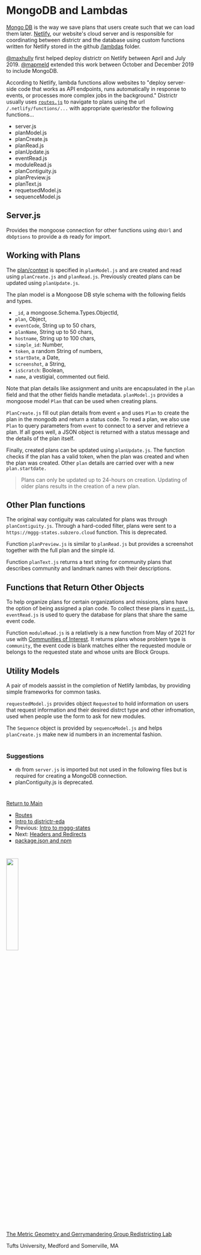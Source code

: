 # MongoDB and Lambdas

[Mongo DB] is the way we save plans that users create such that we can
load them later. [Netlify], our website's cloud server and is
responsible for coordinating between districtr and the database using
custom functions written for Netlify stored in the github [/lambdas]
folder.

[@maxhully] first helped deploy districtr on Netlify between April
and July 2019. [@mapmeld] extended this work between October and
December 2019 to include MongoDB.

According to Netlify, lambda functions allow websites to
"deploy server-side code that works as API endpoints, runs automatically
in response to events, or processes more complex jobs in the
background." Districtr usually uses [`routes.js`] to navigate to plans
using the url `/.netlify/functions/...` with appropriate queriesbfor the
following functions...

- server.js
- planModel.js
- planCreate.js
- planRead.js
- planUpdate.js
- eventRead.js
- moduleRead.js
- planContiguity.js
- planPreview.js
- planText.js
- requetsedModel.js
- sequenceModel.js

## Server.js

Provides the mongoose connection for other functions using `dbUrl` and
`dbOptions` to provide a `db` ready for import.

## Working with Plans

The [plan/context] is specified in `planModel.js` and are created and
read using `planCreate.js` and `planRead.js`. Previously created plans
can be updated using `planUpdate.js`.

The plan model is a Mongoose DB style schema with the following
fields and types. 

- `_id`, a mongoose.Schema.Types.ObjectId,
- `plan`, Object,
- `eventCode`, String up to 50 chars,
- `planName`, String up to 50 chars,
- `hostname`, String up to 100 chars,
- `simple_id`: Number,
- `token`, a random String of numbers,
- `startDate`, a Date,
- `screenshot`, a String,
- `isScratch`: Boolean,
- `name`, a vestigial, commented out field. 

Note that plan details like assignment and units are encapsulated in
the `plan` field and that the other fields handle metadata.
`planModel.js` provides a mongoose model `Plan` that can be used when
creating plans.

`PlanCreate.js` fill out plan details from event `e` and uses `Plan` 
to create the plan in the mongodb and return a status code. To read a
plan, we also use `Plan` to query parameters from `event` to connect to
a server and retrieve a plan. If all goes well, a JSON object is
returned with a status message and the details of the plan itself. 

Finally, created plans can be updated using `planUpdate.js`. The
function checks if the plan has a valid token, when the plan was created
and when the plan was created. Other `plan` details are carried over
with a new `plan.startdate.`

> Plans can only be updated up to 24-hours on creation. Updating of
older plans results in the creation of a new plan.

## Other Plan functions

The original way contiguity was calculated for plans was through
`planContiguity.js`. Through a hard-coded filter, plans were sent to a
`https://mggg-states.subzero.cloud` function. This is deprecated.

Function `planPreview.js` is similar to `planRead.js` but provides a
screenshot together with the full plan and the simple id. 

Function `planText.js` returns a text string for community plans that
describes community and landmark names with their descriptions. 

## Functions that Return Other Objects

To help organize plans for certain organizations and missions, plans
have the option of being assigned a plan code. To collect these plans in
[`event.js`], `eventRead.js` is used to query the database for plans that
share the same event code.

Function `moduleRead.js` is a relatively is a new function from May of
2021 for use with [Communities of Interest]. It returns plans whose
problem type is `community`, the event code is blank matches either the
requested module or belongs to the requested state and whose units are
Block Groups. 

## Utility Models

A pair of models aassist in the completion of Netlify lambdas, by
providing simple frameworks for common tasks. 

`requestedModel.js` provides object `Requested` to hold information on
users that request information and their desired distrct type and other
infromation, used when people use the form to ask for new modules. 

The `Sequence` object is provided by `sequenceModel.js` and helps
`planCreate.js` make new id numbers in an incremental fashion.

# #

### Suggestions

- `db` from `server.js` is imported but not used in the following files
but is required for creating a MongoDB connection.
- planContiguity.js is deprecated. 

# #

[Return to Main](../README.md)
- [Routes](../09deployment/routes.md)
- [Intro to districtr-eda](../09deployment/districtreda.md)
- Previous: [Intro to mggg-states](../09deployment/mggg-states.md)
- Next: [Headers and Redirects](../09deployment/headersredirects.md)
- [package.json and npm](../09deployment/package.md)

[@maxhully]: http://github.com/maxhully
[@mapmeld]: http://github.com/mapmeld

[`routes.js`]: ../09deployment/routes.md

[plan/context]: ../01contextplan/plancontext.md
[Communities of Interest]: ../05landmarks/coi.md
[`event.js`]: ../08events/event.md

[/lambdas]: ../../lambdas
[Netlify]: https://www.netlify.com/
[Mongo DB]: https://www.mongodb.com/

# #

<img src="../../assets/mggg.svg" width=25%>

[The Metric Geometry and Gerrymandering Group Redistricting Lab](http://mggg.org)

Tufts University, Medford and Somerville, MA